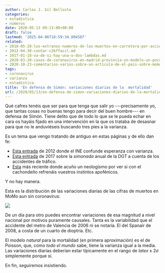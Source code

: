 ```yaml
---
author: Carlos J. Gil Bellosta
categories:
- estadística
- números
date: 2020-05-13 09:13:00+00:00
draft: false
lastmod: '2025-04-06T18:59:34.004587'
related:
- 2018-05-28-los-extranos-numeros-de-los-muertos-en-carretera-por-accidente.md
- 2012-04-30-contar-c2bffacil.md
- 2017-01-18-va-de-si-hay-una-o-dos-lambdas.md
- 2020-03-20-casos-de-coronavirus-en-madrid-provincia-un-modelo-un-poco-menos-crudo-basado-en-la-mortalidad-ii.md
- 2020-10-23-comentarios-varios-sobre-un-articulo-de-el-pais-sobre-momo.md
tags:
- coronavirus
- varianza
- estadística
title: 'En defensa de Simón: variaciones diarias de la  mortalidad'
url: /2020/05/13/en-defensa-de-simon-variaciones-diarias-de-la-mortalidad/
---
```


Qué cafres tenéis que ser para que tenga que salir yo ---precisamente yo, que tantas cosas no buenas tengo para decir del buen hombre--- en defensa de Simón. Tiene delito que de todo lo que se le pueda echar en cara os hayáis fijado en una intervención en la que os trataba de desasnar para que no le anduviéseis buscando tres pies a la varianza.

Es un tema que vengo tratando de antiguo en estas páginas y de ello dan fe:

* [Esta entrada](https://www.datanalytics.com/2012/03/07/esperanzador-no-varianzador/) de 2012 donde el INE confunde esperanza con varianza.
* [Esta entrada](https://www.datanalytics.com/2017/01/18/va-de-si-hay-una-o-dos-lambdas/) de 2017 sobre la _simonada_ anual de la DGT a cuenta de los accidentes de tráfico.
* [Esta](https://www.datanalytics.com/2020/04/02/pokemoneando-ruido/) más reciente donde acuño un neologismo por ver si con el cachondeíto refrenáis vuestros instintos apofénicos.

Y no hay manera.

Esta es la distribución de las variaciones diarias de las cifras de muertos en MoMo aun sin coronavirus:

![](/wp-uploads/2020/05/variaciones_diarias.png#center)

De un día para otro puedes encontrar variaciones de esa magnitud a nivel nacional por motivos puramente causales. Tanta es la variabilidad que el accidente del metro de Valencia de 2006 ni se notaría. El del Spanair de 2008, a costa de un cuarto de dioptría. Etc.

El modelo _natural_ para la mortalidad (en primera aproximación) es el de Poisson, que, como _todo el mundo_ sabe, tiene la varianza igual a la media. Las variaciones diarias deberían estar típicamente en el rango de $latex \pm 2\sigma$ simplemente porque sí.

En fin, seguiremos insistiendo.